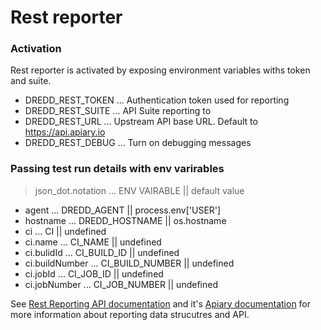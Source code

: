 # Rest reporter

### Activation

Rest reporter is activated by exposing environment variables withs token and suite.

- DREDD_REST_TOKEN ... Authentication token used for reporting
- DREDD_REST_SUITE ... API Suite reporting to 
- DREDD_REST_URL ... Upstream API base URL. Default to https://api.apiary.io
- DREDD_REST_DEBUG ... Turn on debugging messages

### Passing test run details with env varirables

> json_dot.notation ... ENV VAIRABLE || default value

- agent ... DREDD_AGENT || process.env['USER']
- hostname ... DREDD_HOSTNAME || os.hostname
- ci ... CI || undefined
- ci.name ... CI_NAME || undefined
- ci.bulidId ... CI_BUILD_ID || undefined
- ci.buildNumber ... CI_BUILD_NUMBER || undefined
- ci.jobId ... CI_JOB_ID || undefined
- ci.jobNumber ... CI_JOB_NUMBER || undefined

See [Rest Reporting API documentation][doc] and it's [Apiary documentation](apiarydoc) for more information about reporting data strucutres and API.

[doc]: https://github.com/apiaryio/dredd/blob/netmilk/rest-reporter/RestReportingApiBlueprint.md
[apiarydoc]: http://docs.reportingmock.apiary.io/



